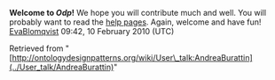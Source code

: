 __Welcome to _Odp_!__ We hope you will contribute much and well. 
You will probably want to read the [help pages](http://ontologydesignpatterns.org/wiki/Help:Contents "Help:Contents"). Again, welcome and have fun! [EvaBlomqvist](../User/EvaBlomqvist "User:EvaBlomqvist") 09:42, 10 February 2010 (UTC)





Retrieved from "[http://ontologydesignpatterns.org/wiki/User\_talk:AndreaBurattin](../User_talk/AndreaBurattin)"